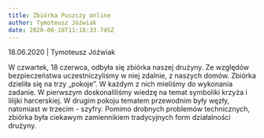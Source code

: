 ```yaml
---
title: Zbiórka Puszczy online
author: Tymoteusz Jóźwiak
date: 2020-06-18T11:18:33.745Z
---
```


18.06.2020 | Tymoteusz Jóźwiak

W czwartek, 18 czerwca, odbyła się zbiórka naszej drużyny. Ze względów
bezpieczeństwa uczestniczyliśmy w niej zdalnie, z naszych domów. Zbiórka
dzieliła się na trzy „pokoje”. W każdym z nich mieliśmy do wykonania
zadanie. W pierwszym doskonaliliśmy wiedzę na temat symboliki krzyża i
lilijki harcerskiej. W drugim pokoju tematem przewodnim były węzły,
natomiast w trzecim - szyfry.
Pomimo drobnych problemów technicznych, zbiórka była ciekawym zamiennikiem
tradycyjnych form działalności drużyny.
